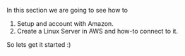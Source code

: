 In this section we are going to see how to 

  1. Setup and account with Amazon.
  2. Create a Linux Server in AWS and how-to connect to it.

So lets get it started :) 
